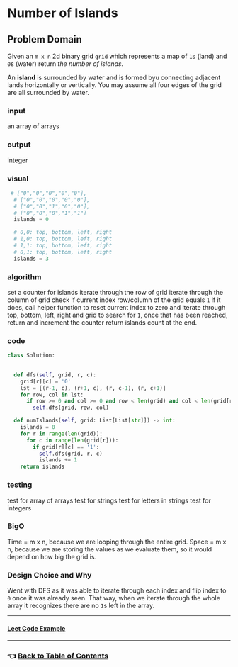 # Number of Islands

## Problem Domain

Given an `m x n` 2d binary grid `grid` which represents a map of `1`s (land) and `0`s (water) return *the number of islands.*

An **island** is surrounded by water and is formed byu connecting adjacent lands horizontally or vertically. You may assume all four edges of the grid are all surrounded by water.

### **input**

an array of arrays

### **output**

integer

### **visual**

```python
 # ["0","0","0","0","0"],
  # ["0","0","0","0","0"],
  # ["0","0","1","0","0"],
  # ["0","0","0","1","1"]
  islands = 0

  # 0,0: top, bottom, left, right
  # 1,0: top, bottom, left, right
  # 1,1: top, bottom, left, right
  # 0,1: top, bottom, left, right
  islands = 3 


```

### **algorithm**

set a counter for islands
iterate through the row of grid
iterate through the column of grid
check if current index row/column of the grid equals `1`
if it does, call helper function to reset current index to zero and iterate through top, bottom, left, right and grid to search for `1`,
once that has been reached, return and increment the counter
return islands count at the end.

### **code**

```python
class Solution:
 

  def dfs(self, grid, r, c):
    grid[r][c] = '0'
    lst = [(r-1, c), (r+1, c), (r, c-1), (r, c+1)]
    for row, col in lst:
      if row >= 0 and col >= 0 and row < len(grid) and col < len(grid[row]) and grid[row][col] == '1':
        self.dfs(grid, row, col)

  def numIslands(self, grid: List[List[str]]) -> int:
    islands = 0
    for r in range(len(grid)):
      for c in range(len(grid[r])):
        if grid[r][c] == '1':
          self.dfs(grid, r, c)
          islands += 1
    return islands
```

### **testing**

test for array of arrays
test for strings
test for letters in strings
test for integers

### **BigO**

Time = m x n, because we are looping through the entire grid.
Space = m x n, because we are storing the values as we evaluate them, so it would depend on how big the grid is.

### **Design Choice and Why**

Went with DFS as it was able to iterate through each index and flip index to `0` once it was already seen. That way, when we iterate through the whole array it recognizes there are no `1`s left in the array.

-----

#### [**Leet Code Example**](https://leetcode.com/problems/two-sum)

-----

### 👈 [Back to Table of Contents](../toc.md)

